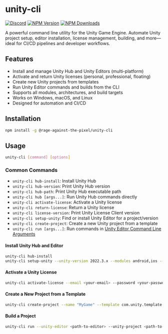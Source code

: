 # unity-cli

[![Discord](https://img.shields.io/discord/855294214065487932.svg?label=&logo=discord&logoColor=ffffff&color=7389D8&labelColor=6A7EC2)](https://discord.gg/xQgMW9ufN4) [![NPM Version](https://img.shields.io/npm/v/%40rage-against-the-pixel%2Funity-cli)](https://www.npmjs.com/package/@rage-against-the-pixel/unity-cli) [![NPM Downloads](https://img.shields.io/npm/dw/%40rage-against-the-pixel%2Funity-cli)](https://www.npmjs.com/package/@rage-against-the-pixel/unity-cli)

A powerful command line utility for the Unity Game Engine. Automate Unity project setup, editor installation, license management, building, and more—ideal for CI/CD pipelines and developer workflows.

## Features

- Install and manage Unity Hub and Unity Editors (multi-platform)
- Activate and return Unity licenses (personal, professional, floating)
- Create new Unity projects from templates
- Run Unity Editor commands and builds from the CLI
- Supports all modules, architectures, and build targets
- Works on Windows, macOS, and Linux
- Designed for automation and CI/CD

## Installation

```bash
npm install -g @rage-against-the-pixel/unity-cli
```

## Usage

```bash
unity-cli [command] [options]
```

### Common Commands

- `unity-cli hub-install`: Install Unity Hub
- `unity-cli hub-version`: Print Unity Hub version
- `unity-cli hub-path`: Print Unity Hub executable path
- `unity-cli hub [args...]`: Run Unity Hub commands directly
- `unity-cli activate-license`: Activate a Unity license
- `unity-cli return-license`: Return a Unity license
- `unity-cli license-version`: Print Unity License Client version
- `unity-cli setup-unity`: Find or install Unity Editor for a project/version
- `unity-cli create-project`: Create a new Unity project from a template
- `unity-cli run [args...]`: Run commands in [Unity Editor Command Line Arguments](https://docs.unity3d.com/Manual/EditorCommandLineArguments.html)

#### Install Unity Hub and Editor

```bash
unity-cli hub-install
unity-cli setup-unity --unity-version 2022.3.x --modules android,ios --json
```

#### Activate a Unity License

```bash
unity-cli activate-license --email <your-email> --password <your-password> --serial <your-serial>
```

#### Create a New Project from a Template

```bash
unity-cli create-project --name "MyGame" --template com.unity.template.3d --unity-editor <path-to-editor>
```

#### Build a Project

```bash
unity-cli run --unity-editor <path-to-editor> --unity-project <path-to-project> -quit -batchmode -executeMethod Utilities.Editor.BuildPipeline.UnityPlayerBuildTools.StartCommandLineBuild
```
